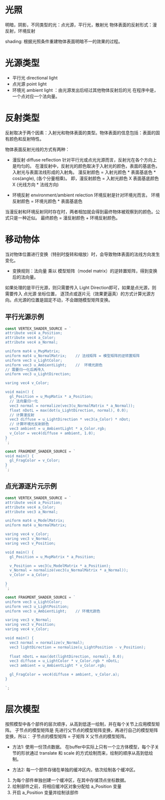 # 光照
明暗，阴影，不同类型的光：点光源，平行光，散射光
物体表面的反射形式：漫反射，环境反射

shading: 根据光照条件重建物体表面明暗不一的效果的过程。

# 光源类型
* 平行光 directional light
* 点光源 point light
* 环境光 ambient light ：由光源发出后经过其他物体反射后的光
在程序中是，一个点对应一个法向量。

# 反射类型
反射取决于两个因素：入射光和物体表面的类型。物体表面的信息包括：表面的固有颜色和反射特性。

物体表面反射光线的方式有两种：
* 漫反射 diffuse reflection
针对平行光或点光光源而言，反射光在各个方向上是均匀的。
在漫反射中，反射光的颜色取决于入射光的颜色，表面的基底色，入射光与表面法线形成的入射角。
漫反射颜色 = 入射光颜色 * 表面基底色 * cos(angle), (各个分量相乘)。
即，漫反射颜色 = 入射光颜色 X 表面基底颜色 X (光线方向 * 法线方向)

* 环境反射 environment/ambient relection
环境反射是针对环境光而言。
环境反射颜色 = 环境光颜色 * 表面基底色

当漫反射和环境反射同时存在时，两者相加就会得到最终物体被观察到的颜色。公式只是一种近似。
最终颜色 = 漫反射颜色 + 环境反射颜色。

# 移动物体
当对物体位置进行变换（特别时旋转和缩放）时，会导致物体表面的法线方向发生变化。
* 变换规则：法向量 乘以 模型矩阵（model matrix）的逆转置矩阵，得到变换后的法向量。

如果处理的是平行光源，则只需要传入 Light Direction即可，如果是点光源，则需要传入 点光源 坐标位置，
逐顶点或逐片元（效果更逼真）的方式计算光源方向。点光源的位置是固定不动，不会跟随模型矩阵变换。

## 平行光源示例
```js
const VERTEX_SHADER_SOURCE = `
attribute vec4 a_Position;
attribute vec4 a_Color;
attribute vec4 a_Normal;

uniform mat4 u_MvpMatrix;
uniform mat4 u_NormalMatrix;    // 法线矩阵 = 模型矩阵的逆转置矩阵
uniform vec3 u_LightColor;
uniform vec3 u_AmbientLight;    //  环境光颜色
// 需要归一化后再传入
uniform vec3 u_LightDirection;

varing vec4 v_Color;

void main() {
  gl_Position = u_MvpMatix * a_Position;
  // 法向量归一化
  vec3 normal = normalize(vec3(u_NormalMatrix * a_Normal));
  float nDotL = max(dot(u_LightDirection, normal), 0.0);
  // 计算漫反射
  vec3 diffuse = u_LightDirection * vec3(a_Color) * nDot;
  // 计算环境光反射颜色
  vec3 ambient = u_AmbientLight * a_Color.rgb;
  v_Color = vec4(diffuse + ambient, 1.0);
}
`;

const FRAGMENT_SHADER_SOURCE = `
void main() {
  gl_FragColor = v_Color;
}
`;
```
## 点光源逐片元示例
```js
const VERTEX_SHADER_SOURCE = `
attribute vec4 a_Position;
attribute vec4 a_Color;
attribute vec3 a_Normal;

uniform mat4 u_ModelMatrix;
uniform mat4 u_NormalMatrix;

varing vec4 v_Color;
varing vec3 v_Normal;
varing vec3 v_Position;

void main() {
  gl_Position = u_MvpMatrix * a_Position;

  v_Position = vec3(u_ModelMatrix * a_Position);
  v_Normal = normalize(vec3(u_NormalMatrix * a_Normal));
  v_Color = a_Color;

}
`;

const FRAGMENT_SHADER_SOURCE = `
uniform vec3 u_LightColor;
uniform vec3 u_LightPosition;
uniform vec3 u_AmbientLight;    // 环境光颜色

varing vec3 v_Normal;
varing vec3 v_Position;
varing vec4 v_Color;

void main() {
  vec3 normal = normalize(v_Normal);
  vec3 lightDirection = normalize(u_LightPosition - v_Position);
  
  float nDotL = max(dot(lightDirection, normal), 0.0);
  vec3 diffuse = u_LightColor * v_Color.rgb * nDotL;
  vec3 ambient = u_AmbientLight * v_Color.rgb;

  gl_FragColor = vec4(diffuse + ambient, v_Color.a);
}

`;


```
# 层次模型 

按照模型中各个部件的层次顺序，从高到低逐一绘制，并在每个关节上应用模型矩阵。
子节点的模型矩阵是 先进行父节点的模型矩阵变换，再进行自己的模型矩阵变换，所以：
子节点的模型矩阵 = 子矩阵 X 父节点的模型矩阵。

* 方法1: 使用一份顶点数据。
在buffer中实际上只有一个立方体模型，每个子关节的形状通过 translate 和 scale 的方式绘制而来，绘制的顺序从高到低绘制。

* 方法2: 每一个部件存储在单独的缓冲区内，依次绘制各个缓冲区。
1. 为每个部件单独创建一个缓冲区，在其中存储顶点坐标数据。
2. 绘制部件之前，将相应缓冲区对象分配给 a_Position 变量
3. 开启 a_Position 变量并绘制该部件

